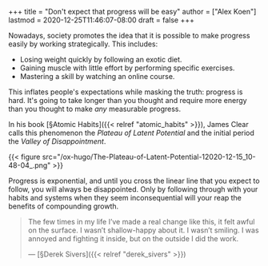 +++
title = "Don't expect that progress will be easy"
author = ["Alex Koen"]
lastmod = 2020-12-25T11:46:07-08:00
draft = false
+++

Nowadays, society promotes the idea that it is possible to make progress easily by working strategically. This includes:

-   Losing weight quickly by following an exotic diet.
-   Gaining muscle with little effort by performing specific exercises.
-   Mastering a skill by watching an online course.

This inflates people's expectations while masking the truth: progress is hard. It's going to take longer than you thought and require more energy than you thought to make _any_ measurable progress.

In his book [§Atomic Habits]({{< relref "atomic_habits" >}}), James Clear calls this phenomenon the _Plateau of Latent Potential_ and the initial period the _Valley of Disappointment_.

{{< figure src="/ox-hugo/The-Plateau-of-Latent-Potential-12020-12-15_10-48-04_.png" >}}

Progress is exponential, and until you cross the linear line that you expect to follow, you will always be disappointed. Only by following through with your habits and systems when they seem inconsequential will your reap the benefits of compounding growth.

> The few times in my life I’ve made a real change like this, it felt awful on the surface. I wasn’t shallow-happy about it. I wasn’t smiling. I was annoyed and fighting it inside, but on the outside I did the work.
>
> — [§Derek Sivers]({{< relref "derek_sivers" >}})
